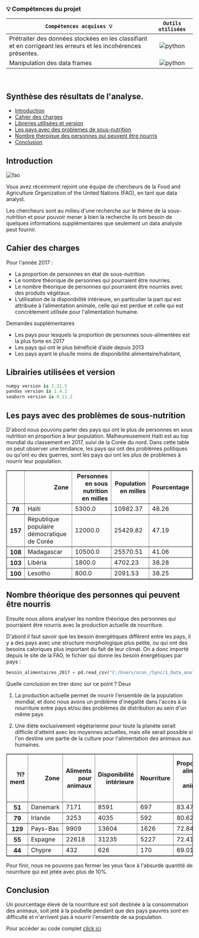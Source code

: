 
### 💡 **Compétences du projet**


| <div align="center">` Compétences acquises 💡 ` | ` Outils utilisées `
| :--- | :---: |
| Prétraiter des données stockées en les classifiant et en corrigeant les erreurs et les incohérences présentes. |![python](https://img.icons8.com/color/28/null/python--v1.png) |
| Manipulation des data frames |![python](https://img.icons8.com/color/28/null/python--v1.png) | 

<br>

## Synthèse des résultats de l'analyse.

- [Introduction](#introduction)
- [Cahier des charges](#cahier-des-charges)
- [Libreries utilisées et version](#libreries-utilisées-et-version)
- [Les pays avec des problemes de sous-nutrition](#les-pays-avec-des-problemes-de-sous-nutrition)
- [Nombre theroique des personnes qui peuvent être nourris](#nombre-theroique-des-personnes-qui-peuvent-être-nourris)
- [Conclusion](#conclusion)


## Introduction

![fao](https://github.com/ocon-ene/openclassrooms-Data-Analyst/blob/main/images/FAO.PNG)

Vous avez récemment rejoint une équipe de chercheurs de la Food and Agriculture Organization of the United Nations (FAO), en tant que data analyst.

Les chercheurs sont au milieu d'une recherche sur le thème de la sous-nutrition et pour pouvoir mener à bien la recherche ils ont besoin de quelques informations supplémentaires que seulement un data analyste peut fournir.

## Cahier des charges

Pour l'année 2017 :
- La proportion de personnes en état de sous-nutrition
- Le nombre théorique de personnes qui pourraient être nourries.
- Le nombre théorique de personnes qui pourraient être nourries avec des produits végétaux.
- L’utilisation de la disponibilité intérieure, en particulier la part qui est attribuée à l’alimentation animale, celle qui est perdue et celle qui est concrètement utilisée pour l'alimentation humaine. 

Demandes supplémentaires
- Les pays pour lesquels la proportion de personnes sous-alimentées est la plus forte en 2017
- Les pays qui ont le plus bénéficié d’aide depuis 2013
- Les pays ayant le plus/le moins de disponibilité alimentaire/habitant,

## Librairies utilisées et version

```python
numpy version is 1.21.5
pandas version is 1.4.2
seaborn version is 0.11.2
```
## Les pays avec des problèmes de sous-nutrition

D'abord nous pouvons parler des pays qui ont le plus de personnes en sous nutrition en proportion à leur population.
Malheureusement Haiti est au top mondial du classement en 2017, suivi de la Corée du nord. 
Dans cette table on peut observer une tendance, les pays qui ont des problèmes politiques ou qu'ont eu des guerres, sont les pays qui ont les plus de problèmes à nourrir leur population.

<div>
<table border="1" class="dataframe">
  <thead>
    <tr style="text-align: right;">
      <th></th>
      <th>Zone</th>
      <th>Personnes en sous nutrition en milles</th>
      <th>Population en milles</th>
      <th>Pourcentage</th>
    </tr>
  </thead>
  <tbody>
    <tr>
      <th>78</th>
      <td>Haïti</td>
      <td>5300.0</td>
      <td>10982.37</td>
      <td>48.26</td>
    </tr>
    <tr>
      <th>157</th>
      <td>République populaire démocratique de Corée</td>
      <td>12000.0</td>
      <td>25429.82</td>
      <td>47.19</td>
    </tr>
    <tr>
      <th>108</th>
      <td>Madagascar</td>
      <td>10500.0</td>
      <td>25570.51</td>
      <td>41.06</td>
    </tr>
    <tr>
      <th>103</th>
      <td>Libéria</td>
      <td>1800.0</td>
      <td>4702.23</td>
      <td>38.28</td>
    </tr>
    <tr>
      <th>100</th>
      <td>Lesotho</td>
      <td>800.0</td>
      <td>2091.53</td>
      <td>38.25</td>
    </tr>
  </tbody>
</table>
</div>

## Nombre théorique des personnes qui peuvent être nourris

Ensuite nous allons analyser les nombre théorique des personnes qui pourraient être nourris avec la production actuelle de nourriture.

D'abord il faut savoir que les besoin énergétiques diffèrent entre les pays, il y a des pays avec une structure morphologique plus petite, ou qui ont des besoins caloriques plus important du fait de leur climat. On a donc importé depuis le site de la FAO, le fichier qui donne les besoin énergétiques par pays : 

```python
besoin_alimentaires_2017 = pd.read_csv("C:/Users/ocon_/Sync/1_Data_analyst/P4_ocon_jorge/Données/besoin_energetiques_2017.csv")
```
Quelle conclusion en tirer donc sur ce point ? Deux
1. La production actuelle permet de nourrir l'ensemble de la population mondial, et donc nous avons un problème d'inégalité dans l'accès à la nourriture entre pays et/ou des problèmes de distribution au sein d'un même pays
2. Une diète exclusivement végétarienne pour toute la planète serait difficile d'atteint avec les moyennes actuelles, mais elle serait possible si l'on destine une partie de la culture pour l'alimentation des animaux aux humaines.

	<div>
<table border="1" class="dataframe">
  <thead>
    <tr style="text-align: right;">
      <th>?l?ment</th>
      <th>Zone</th>
      <th>Aliments pour animaux</th>
      <th>Disponibilité intérieure</th>
      <th>Nourriture</th>
      <th>Proportion aliments pour animaux %</th>
      <th>Proportion aliments pour nourriture humaine %</th>
    </tr>
  </thead>
  <tbody>
    <tr>
      <th>51</th>
      <td>Danemark</td>
      <td>7171</td>
      <td>8591</td>
      <td>697</td>
      <td>83.47</td>
      <td>8.11</td>
    </tr>
    <tr>
      <th>79</th>
      <td>Irlande</td>
      <td>3253</td>
      <td>4035</td>
      <td>592</td>
      <td>80.62</td>
      <td>14.67</td>
    </tr>
    <tr>
      <th>129</th>
      <td>Pays-Bas</td>
      <td>9909</td>
      <td>13604</td>
      <td>1626</td>
      <td>72.84</td>
      <td>11.95</td>
    </tr>
    <tr>
      <th>55</th>
      <td>Espagne</td>
      <td>22618</td>
      <td>31235</td>
      <td>5227</td>
      <td>72.41</td>
      <td>16.73</td>
    </tr>
    <tr>
      <th>44</th>
      <td>Chypre</td>
      <td>432</td>
      <td>626</td>
      <td>170</td>
      <td>69.01</td>
      <td>27.16</td>
    </tr>
  </tbody>
</table>
</div>
	
Pour finir, nous ne pouvons pas fermer les yeux face à l'absurde quantité de nourriture qui est jetée avec plus de 10%.

## Conclusion

Un pourcentage élevé de la nourriture est soit destinée à la consommation des animaux, soit jeté à la poubelle pendant que des pays pauvres sont en difficulté et n'arrivent pas à nourrir l'ensemble de sa population.

Pour accèder au code complet [click ici](https://github.com/ocon-ene/openclassrooms-Data-Analyst/blob/main/PM1-%C3%A9tude%20de%20sant%C3%A9%20publique/Ocon_Jorge_1_P4_042022.ipynb) 
